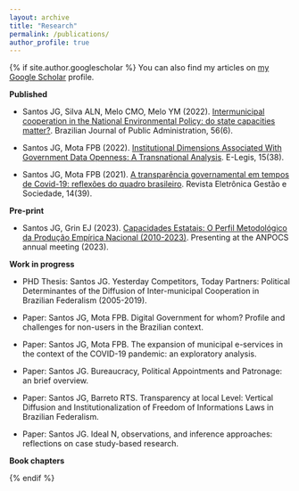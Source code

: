 ```yaml
---
layout: archive
title: "Research"
permalink: /publications/
author_profile: true
---
```



{% if site.author.googlescholar %}
 You can also find my articles on [my Google Scholar](https://scholar.google.com.br/citations?user=FyoFxpoAAAAJ&hl=pt-BR&oi=ao) profile.



  **Published**


  * Santos JG, Silva ALN, Melo CMO, Melo YM (2022). [Intermunicipal cooperation in the National Environmental Policy: do state capacities matter?](https://periodicos.fgv.br/rap/article/view/88551/83280). Brazilian Journal of Public Administration, 56(6).
    
  * Santos JG, Mota FPB (2022). [Institutional Dimensions Associated With Government Data Openness: A Transnational Analysis](https://e-legis.camara.leg.br/cefor/index.php/e-legis/article/view/752/1139). E-Legis, 15(38).
    
  * Santos JG, Mota FPB (2021). [A transparência governamental em tempos de Covid-19: reflexões do quadro brasileiro](https://scholar.archive.org/work/uljq7p3tkrbd7mjakpqqxfp6wa/access/wayback/https://ges.emnuvens.com.br/gestaoesociedade/article/download/3288/1473). Revista Eletrônica Gestão e Sociedade, 14(39).



  **Pre-print**


  * Santos JG, Grin EJ (2023). [Capacidades Estatais: O Perfil Metodológico da Produção Empírica Nacional (2010-2023)](https://preprints.scielo.org/index.php/scielo/preprint/view/7086/13297). Presenting at the ANPOCS annual meeting (2023).


  **Work in progress**


  * PHD Thesis: Santos JG. Yesterday Competitors, Today Partners: Political Determinantes of the Diffusion of Inter-municipal Cooperation in Brazilian Federalism (2005-2019).
    
  * Paper: Santos JG, Mota FPB. Digital Government for whom? Profile and challenges for non-users in the Brazilian context.

  * Paper: Santos JG, Mota FPB. The expansion of municipal e-services in the context of the COVID-19 pandemic: an exploratory analysis.
    
  * Paper: Santos JG. Bureaucracy, Political Appointments and Patronage: an brief overview.

  * Paper: Santos JG, Barreto RTS. Transparency at local Level: Vertical Diffusion and Institutionalization of  Freedom of Informations Laws in Brazilian Federalism.

  * Paper: Santos JG. Ideal N, observations, and inference approaches: reflections on case study-based research.



  **Book chapters**
  


    
{% endif %}



